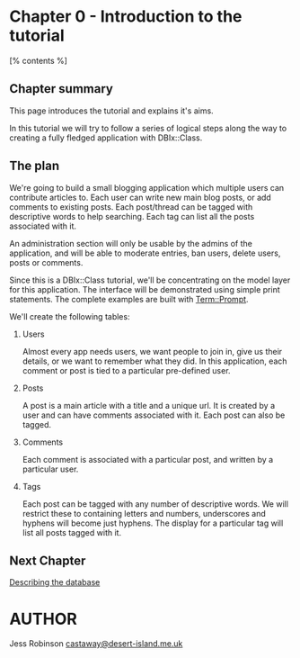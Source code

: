 Chapter 0 - Introduction to the tutorial
========================================

[% contents %]

Chapter summary
---------------

This page introduces the tutorial and explains it's aims.

In this tutorial we will try to follow a series of logical steps along
the way to creating a fully fledged application with DBIx::Class.

The plan
--------

We're going to build a small blogging application which multiple users
can contribute articles to. Each user can write new main blog posts,
or add comments to existing posts. Each post/thread can be tagged with
descriptive words to help searching. Each tag can list all the posts
associated with it.

An administration section will only be usable by the admins of the
application, and will be able to moderate entries, ban users, delete
users, posts or comments.

Since this is a DBIx::Class tutorial, we'll be concentrating on the
model layer for this application. The interface will be demonstrated
using simple print statements. The complete examples are built with
[Term::Prompt](http://search.cpan.org/dist/Term-Prompt).

We'll create the following tables:

1. Users

    Almost every app needs users, we want people to join in, give
us their details, or we want to remember what they did. In this
application, each comment or post is tied to a particular pre-defined
user.

2. Posts

    A post is a main article with a title and a unique url. It is
created by a user and can have comments associated with it. Each post
can also be tagged.

3. Comments

    Each comment is associated with a particular post, and
written by a particular user.

4. Tags

    Each post can be tagged with any number of descriptive words. We
will restrict these to containing letters and numbers, underscores and
hyphens will become just hyphens. The display for a particular tag
will list all posts tagged with it.

Next Chapter
------------

[Describing the database](/tutorials/dbix-class/chapter/FromScratch)

# AUTHOR

Jess Robinson <castaway@desert-island.me.uk>
